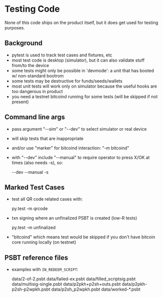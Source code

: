 
# Testing Code

None of this code ships on the product itself, but it does get used for testing purposes.

## Background

- pytest is used to track test cases and fixtures, etc
- most test code is desktop (simulator), but it can also validate stuff from/to the device
- some tests might only be possible in 'devmode': a unit that has booted w/ non-standard bootrom
- some tests may be destructive for funds/seeds/wallets
- most unit tests will work only on simulator because the useful hooks are too dangerous in product
- you need a testnet bitcoind running for some tests (will be skipped if not present)

## Command line args

- pass argument "--sim" or "--dev" to select simulator or real device 
- will skip tests that are inappropriate
- and/or use "marker" for bitcoind interaction:  "-m bitcoind"
- with "--dev" include "--manual" to require operator to press X/OK at times (also needs -s), so:

    --dev --manual -s

## Marked Test Cases

- test all QR code related cases with:

    py.test -m qrcode

- txn signing where an unfinalized PSBT is created (low-R tests)

    py.test -m unfinalized

- "bitcoind" which means test would be skipped if you don't have bitcoin core
  running locally (on testnet)

## PSBT reference files

- examples with `IN_REDEEM_SCRIPT`:

    data/2-of-2.psbt
    data/failed-ex.psbt
    data/filled_scriptsig.psbt
    data/multisig-single.psbt
    data/p2pkh+p2sh+outs.psbt
    data/p2pkh-p2sh-p2wpkh.psbt
    data/p2sh_p2wpkh.psbt
    data/worked-*.psbt
